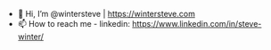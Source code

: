 - 👋 Hi, I’m @wintersteve | https://wintersteve.com  
- 📫 How to reach me - linkedin: https://www.linkedin.com/in/steve-winter/ 

<!---
wintersteve/wintersteve is a ✨ special ✨ repository because its `README.md` (this file) appears on your GitHub profile.
You can click the Preview link to take a look at your changes.
--->
